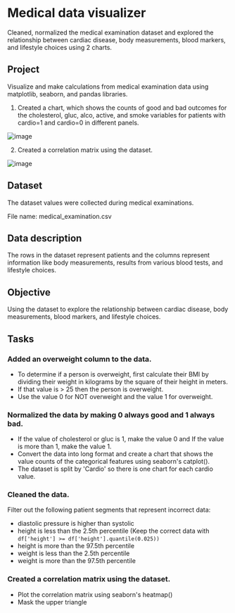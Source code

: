 # Medical data visualizer

Cleaned, normalized the medical examination dataset and explored the relationship between cardiac disease, body measurements, blood markers, and lifestyle choices using 2 charts.

## Project

Visualize and make calculations from medical examination data using matplotlib, seaborn, and pandas libraries. 

1. Created a chart, which shows the counts of good and bad outcomes for the cholesterol, gluc, alco, active, and smoke variables for patients with cardio=1 and cardio=0 in different panels.

![image](https://user-images.githubusercontent.com/7541585/215342972-57fb21cb-8235-44ab-b13f-3fe8f3256ee0.png)

2. Created a correlation matrix using the dataset.

![image](https://user-images.githubusercontent.com/7541585/215343116-c2de7385-849a-4784-87af-7c2873921829.png)


## Dataset

The dataset values were collected during medical examinations.

File name: medical_examination.csv

## Data description

The rows in the dataset represent patients and the columns represent information like body measurements, results from various blood tests, and lifestyle choices. 

## Objective

Using the dataset to explore the relationship between cardiac disease, body measurements, blood markers, and lifestyle choices.

## Tasks

### Added an overweight column to the data. 

- To determine if a person is overweight, first calculate their BMI by dividing their weight in kilograms by the square of their height in meters. 
- If that value is > 25 then the person is overweight. 
- Use the value 0 for NOT overweight and the value 1 for overweight.

### Normalized the data by making 0 always good and 1 always bad. 

- If the value of cholesterol or gluc is 1, make the value 0 and If the value is more than 1, make the value 1.
- Convert the data into long format and create a chart that shows the value counts of the categorical features using seaborn's catplot(). 
- The dataset is split by 'Cardio' so there is one chart for each cardio value. 

### Cleaned the data. 

Filter out the following patient segments that represent incorrect data:

- diastolic pressure is higher than systolic 
- height is less than the 2.5th percentile (Keep the correct data with `df['height'] >= df['height'].quantile(0.025))`
- height is more than the 97.5th percentile
- weight is less than the 2.5th percentile
- weight is more than the 97.5th percentile

### Created a correlation matrix using the dataset. 

- Plot the correlation matrix using seaborn's heatmap()
- Mask the upper triangle
